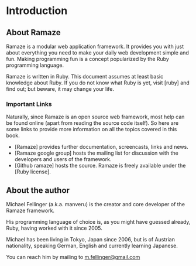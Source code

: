 # Introduction

## About Ramaze

Ramaze is a modular web application framework. It provides you with just about everything you need to make your daily web development simple and fun. Making programming fun is a concept popularized by the Ruby programming language.

Ramaze is written in Ruby. This document assumes at least basic knowledge about Ruby. If you do not know what Ruby is yet, visit [ruby] and find out; but beware, it may change your life.

### Important Links

Naturally, since Ramaze is an open source web framework, most help can be found online (apart from reading the source code itself). So here are some links to provide more information on all the topics covered in this book.

* [Ramaze] provides further documentation, screencasts, links and news.
* [Ramaze google group] hosts the mailing list for discussion with the developers and users of the framework.
* [Github ramaze] hosts the source. Ramaze is freely available under the [Ruby license].

## About the author

Michael Fellinger (a.k.a. manveru) is the creator and core developer of the Ramaze framework.

His programming language of choice is, as you might have guessed already, Ruby, having worked with it since 2005.

Michael has been living in Tokyo, Japan since 2006, but is of Austrian nationality, speaking German, English and currently learning Japanese.

You can reach him by mailing to <m.fellinger@gmail.com>
